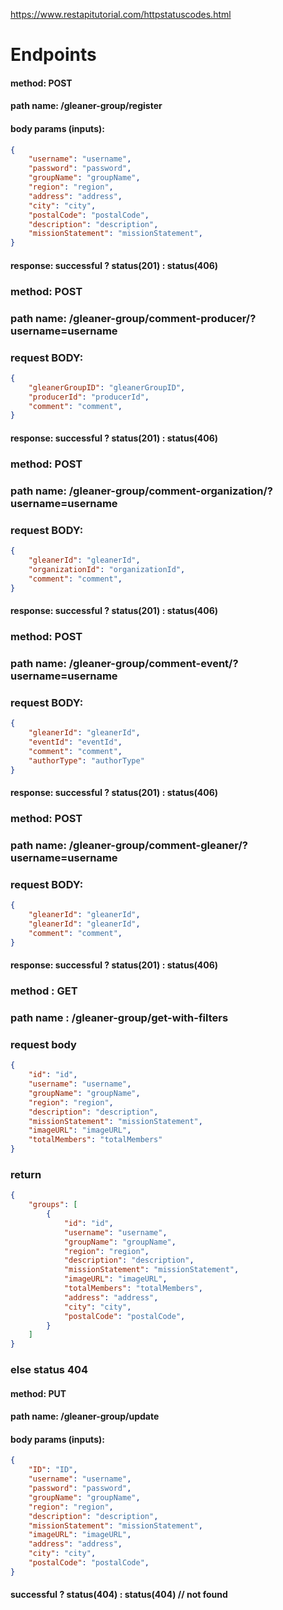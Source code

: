 https://www.restapitutorial.com/httpstatuscodes.html
# Endpoints

#### method: POST
#### path name: /gleaner-group/register
#### body params (inputs): 
```JSON
{
    "username": "username",
    "password": "password",
    "groupName": "groupName",
    "region": "region",
    "address": "address",
    "city": "city",
    "postalCode": "postalCode",
    "description": "description",
    "missionStatement": "missionStatement",
}
```
#### response: successful ? status(201) : status(406)


### method: POST
### path name: /gleaner-group/comment-producer/?username=username
### request BODY:
```JSON
{
    "gleanerGroupID": "gleanerGroupID",
    "producerId": "producerId",
    "comment": "comment",
}
```
#### response: successful ? status(201) : status(406)


### method: POST
### path name: /gleaner-group/comment-organization/?username=username
### request BODY:
```JSON
{
    "gleanerId": "gleanerId",
    "organizationId": "organizationId",
    "comment": "comment",
}
```
#### response: successful ? status(201) : status(406)


### method: POST
### path name: /gleaner-group/comment-event/?username=username
### request BODY:
```JSON
{
    "gleanerId": "gleanerId",
    "eventId": "eventId",
    "comment": "comment",
    "authorType": "authorType"
}
```
#### response: successful ? status(201) : status(406)


### method: POST
### path name: /gleaner-group/comment-gleaner/?username=username
### request BODY:
```JSON
{
    "gleanerId": "gleanerId",
    "gleanerId": "gleanerId",
    "comment": "comment",
}
```
#### response: successful ? status(201) : status(406)


### method : GET 
### path name : /gleaner-group/get-with-filters
### request body
```JSON
{
    "id": "id",
    "username": "username",
    "groupName": "groupName",
    "region": "region",
    "description": "description",
    "missionStatement": "missionStatement",
    "imageURL": "imageURL",
    "totalMembers": "totalMembers"
}
```
### return 
```JSON
{
    "groups": [
        {   
            "id": "id",
            "username": "username",
            "groupName": "groupName",
            "region": "region",
            "description": "description",
            "missionStatement": "missionStatement",
            "imageURL": "imageURL",
            "totalMembers": "totalMembers",
            "address": "address",
            "city": "city",
            "postalCode": "postalCode",
        }
    ]
}
```
### else status 404


#### method: PUT
#### path name: /gleaner-group/update
#### body params (inputs): 
```JSON
{
    "ID": "ID",
    "username": "username",
    "password": "password",
    "groupName": "groupName",
    "region": "region",
    "description": "description",
    "missionStatement": "missionStatement",
    "imageURL": "imageURL",
    "address": "address",
    "city": "city",
    "postalCode": "postalCode",
}
```
#### successful ? status(404) : status(404) // not found
